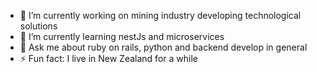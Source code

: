 - 🔭 I’m currently working on mining industry developing technological solutions
- 🌱 I’m currently learning nestJs and microservices
- 💬 Ask me about ruby on rails, python and backend develop in general
- ⚡ Fun fact: I live in New Zealand for a while
